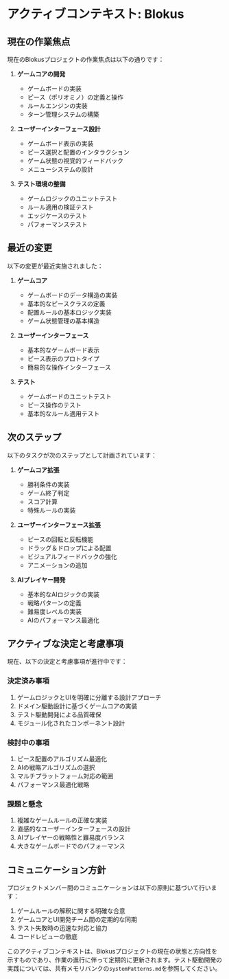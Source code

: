 # アクティブコンテキスト: Blokus

## 現在の作業焦点

現在のBlokusプロジェクトの作業焦点は以下の通りです：

1. **ゲームコアの開発**
   - ゲームボードの実装
   - ピース（ポリオミノ）の定義と操作
   - ルールエンジンの実装
   - ターン管理システムの構築

2. **ユーザーインターフェース設計**
   - ゲームボード表示の実装
   - ピース選択と配置のインタラクション
   - ゲーム状態の視覚的フィードバック
   - メニューシステムの設計

3. **テスト環境の整備**
   - ゲームロジックのユニットテスト
   - ルール適用の検証テスト
   - エッジケースのテスト
   - パフォーマンステスト

## 最近の変更

以下の変更が最近実施されました：

1. **ゲームコア**
   - ゲームボードのデータ構造の実装
   - 基本的なピースクラスの定義
   - 配置ルールの基本ロジック実装
   - ゲーム状態管理の基本構造

2. **ユーザーインターフェース**
   - 基本的なゲームボード表示
   - ピース表示のプロトタイプ
   - 簡易的な操作インターフェース

3. **テスト**
   - ゲームボードのユニットテスト
   - ピース操作のテスト
   - 基本的なルール適用テスト

## 次のステップ

以下のタスクが次のステップとして計画されています：

1. **ゲームコア拡張**
   - 勝利条件の実装
   - ゲーム終了判定
   - スコア計算
   - 特殊ルールの実装

2. **ユーザーインターフェース拡張**
   - ピースの回転と反転機能
   - ドラッグ＆ドロップによる配置
   - ビジュアルフィードバックの強化
   - アニメーションの追加

3. **AIプレイヤー開発**
   - 基本的なAIロジックの実装
   - 戦略パターンの定義
   - 難易度レベルの実装
   - AIのパフォーマンス最適化

## アクティブな決定と考慮事項

現在、以下の決定と考慮事項が進行中です：

### 決定済み事項

1. ゲームロジックとUIを明確に分離する設計アプローチ
2. ドメイン駆動設計に基づくゲームコアの実装
3. テスト駆動開発による品質確保
4. モジュール化されたコンポーネント設計

### 検討中の事項

1. ピース配置のアルゴリズム最適化
2. AIの戦略アルゴリズムの選択
3. マルチプラットフォーム対応の範囲
4. パフォーマンス最適化戦略

### 課題と懸念

1. 複雑なゲームルールの正確な実装
2. 直感的なユーザーインターフェースの設計
3. AIプレイヤーの戦略性と難易度バランス
4. 大きなゲームボードでのパフォーマンス

## コミュニケーション方針

プロジェクトメンバー間のコミュニケーションは以下の原則に基づいて行います：

1. ゲームルールの解釈に関する明確な合意
2. ゲームコアとUI開発チーム間の定期的な同期
3. テスト失敗時の迅速な対応と協力
4. コードレビューの徹底

このアクティブコンテキストは、Blokusプロジェクトの現在の状態と方向性を示すものであり、作業の進行に伴って定期的に更新されます。テスト駆動開発の実践については、共有メモリバンクの`systemPatterns.md`を参照してください。
